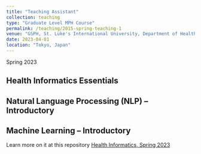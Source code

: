 ```yaml
---
title: "Teaching Assistant"
collection: teaching
type: "Graduate Level MPH Course"
permalink: /teaching/2015-spring-teaching-1
venue: "GSPH, St. Luke's International University, Department of Health Informatics"
date: 2023-04-01
location: "Tokyo, Japan"
---
```


Spring 2023

## Health Informatics Essentials  

## Natural Language Processing (NLP) – Introductory  

## Machine Learning – Introductory

Learn more on it at this repository [Health Informatics, Spring 2023](https://github.com/tgyeltshen/Health_Informatics_Teaching_Spring2023)